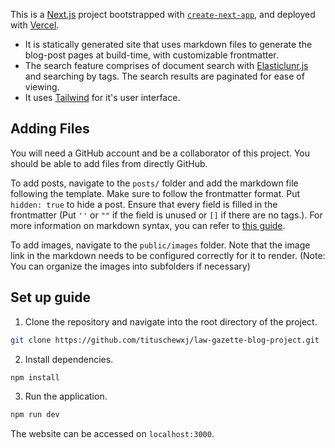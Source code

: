 This is a [Next.js](https://nextjs.org/) project bootstrapped with [`create-next-app`](https://github.com/vercel/next.js/tree/canary/packages/create-next-app), and deployed with [Vercel](https://vercel.com/).

-   It is statically generated site that uses markdown files to generate the blog-post pages at build-time, with customizable frontmatter.
-   The search feature comprises of document search with [Elasticlunr.js](http://elasticlunr.com/) and searching by tags. The search results are paginated for ease of viewing.
-   It uses [Tailwind](https://tailwindcss.com/) for it's user interface.

## Adding Files

You will need a GitHub account and be a collaborator of this project. You should be able to add files from directly GitHub.

To add posts, navigate to the `posts/` folder and add the markdown file following the template. Make sure to follow the frontmatter format. Put `hidden: true` to hide a post. Ensure that every field is filled in the frontmatter (Put `''` or `""` if the field is unused or `[]` if there are no tags.). For more information on markdown syntax, you can refer to [this guide](https://www.markdownguide.org/basic-syntax/).

To add images, navigate to the `public/images` folder. Note that the image link in the markdown needs to be configured correctly for it to render. (Note: You can organize the images into subfolders if necessary)

## Set up guide

1. Clone the repository and navigate into the root directory of the project.

```bash
git clone https://github.com/tituschewxj/law-gazette-blog-project.git
```

2. Install dependencies.

```bash
npm install
```

3. Run the application.

```bash
npm run dev
```

The website can be accessed on `localhost:3000`.
